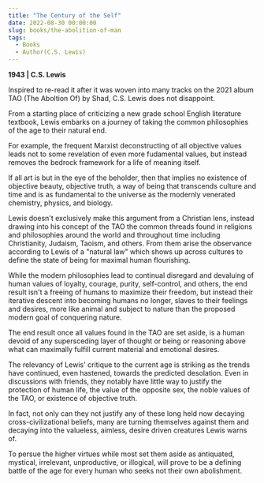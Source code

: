 ```yaml
---
title: "The Century of the Self"
date: 2022-08-30 00:00:00
slug: books/the-abolition-of-man
tags:
  - Books
  - Author(C.S. Lewis)
---
```


**1943 | C.S. Lewis**

Inspired to re-read it after it was woven into many tracks on the 2021 album TAO (The Aboltion Of) by Shad, C.S. Lewis does not disappoint.

From a starting place of criticizing a new grade school English literature textbook, Lewis embarks on a journey of taking the common philosophies of the age to their natural end.

For example, the frequent Marxist deconstructing of all objective values leads not to some revelation of even more fudamental values, but instead removes the bedrock framework for a life of meaning itself.

If all art is but in the eye of the beholder, then that implies no existence of objective beauty, objective truth, a way of being that transcends culture and time and is as fundamental to the universe as the modernly venerated chemistry, physics, and biology.

Lewis doesn't exclusively make this argument from a Christian lens, instead drawing into his concept of the TAO the common threads found in religions and philosophies around the world and throughout time including Christianity, Judaism, Taoism, and others. From them arise the observance according to Lewis of a "natural law" which shows up across cultures to define the state of being for maximal human flourishing.

While the modern philosophies lead to continual disregard and devaluing of human values of loyalty, courage, purity, self-control, and others, the end result isn't a freeing of humans to maximize their freedom, but instead their iterative descent into becoming humans no longer, slaves to their feelings and desires, more like animal and subject to nature than the proposed modern goal of conquering nature.

The end result once all values found in the TAO are set aside, is a human devoid of any supersceding layer of thought or being or reasoning above what can maximally fulfill current material and emotional desires.

The relevancy of Lewis' critique to the current age is striking as the trends have continued, even hastened, towards the predicted desolation. Even in discussions with friends, they notably have little way to justify the protection of human life, the value of the opposite sex, the noble values of the TAO, or existence of objective truth.

In fact, not only can they not justify any of these long held now decaying cross-civilizational beliefs, many are turning themselves against them and decaying into the valueless, aimless, desire driven creatures Lewis warns of.

To persue the higher virtues while most set them aside as antiquated, mystical, irrelevant, unproductive, or illogical, will prove to be a defining battle of the age for every human who seeks not their own abolishment.
